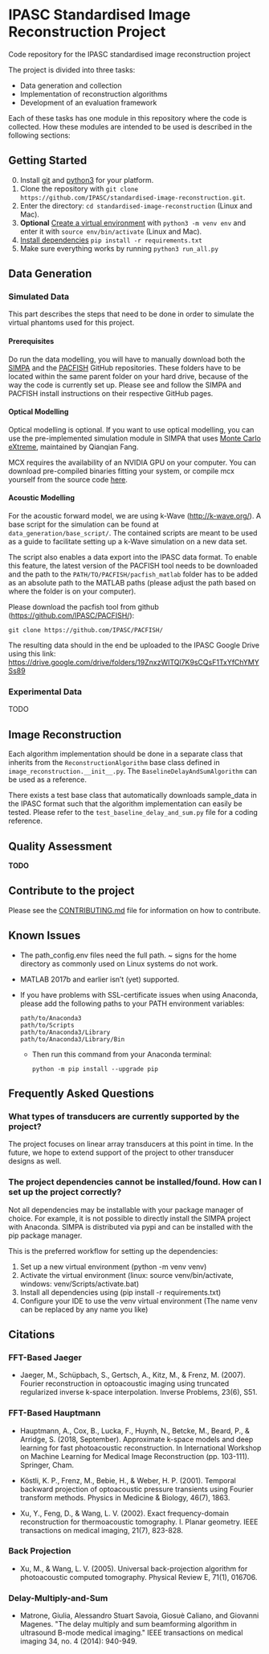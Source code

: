 # IPASC Standardised Image Reconstruction Project

Code repository for the IPASC standardised image reconstruction project

The project is divided into three tasks:

- Data generation and collection
- Implementation of reconstruction algorithms
- Development of an evaluation framework

Each of these tasks has one module in this repository where the code is collected.
How these modules are intended to be used is described in the following sections:

## Getting Started

0. Install [git](https://git-scm.com/downloads) and [python3](https://www.python.org/downloads/) for your platform.
1. Clone the repository with `git clone https://github.com/IPASC/standardised-image-reconstruction.git`.
2. Enter the directory: `cd standardised-image-reconstruction` (Linux and Mac).
3. **Optional** [Create a virtual environment](https://docs.python.org/3/library/venv.html) with `python3 -m venv env` and enter it with `source env/bin/activate` (Linux and Mac).
4. [Install dependencies](https://pip.pypa.io/en/stable/cli/pip_install/?highlight=requirements) `pip install -r requirements.txt`
5. Make sure everything works by running `python3 run_all.py`

## Data Generation


### Simulated Data

This part describes the steps that need to be done in order to simulate the virtual phantoms
used for this project.

#### Prerequisites

Do run the data modelling, you will have to manually download both the [SIMPA](https://github.com/IMSY-DKFZ/simpa) and 
the [PACFISH](https://github.com/IPASC/PACFISH) GitHub repositories. These folders have to be located within the
same parent folder on your hard drive, because of the way the code is currently set up. Please see and follow the SIMPA
and PACFISH install instructions on their respective GitHub pages.

#### Optical Modelling

Optical modelling is optional. If you want to use optical modelling, you can use the pre-implemented
simulation module in SIMPA that uses [Monte Carlo eXtreme](https://github.com/fangq/mcx), maintained by Qianqian Fang.

MCX requires the availability of an NVIDIA GPU on your computer. You can download pre-compiled 
binaries fitting your system, or compile mcx yourself from the source code [here](https://sourceforge.net/projects/mcx/files/mcx%20source/).

#### Acoustic Modelling

For the  acoustic forward model, we are using k-Wave (http://k-wave.org/). 
A base script for the simulation can be found at `data_generation/base_script/`.
The contained scripts are meant to be used as a guide to facilitate setting up a k-Wave
simulation on a new data set.

The script also enables a data export into the IPASC data format.
To enable this feature, the latest version of the PACFISH tool needs to be downloaded and
the path to the `PATH/TO/PACFISH/pacfish_matlab` folder has to be added as an absolute path
to the MATLAB paths (please adjust the path based on where the folder is on your computer).

Please download the pacfish tool from github (https://github.com/IPASC/PACFISH/):
  
  `git clone https://github.com/IPASC/PACFISH/`

The resulting data should in the end be uploaded to the IPASC Google Drive using this 
link: https://drive.google.com/drive/folders/19ZnxzWITQl7K9sCQsF1TxYfChYMYSs89

### Experimental Data

TODO

## Image Reconstruction

Each algorithm implementation should be done in a separate class that inherits from 
the `ReconstructionAlgorithm` base class defined in `image_reconstruction.__init__.py`.
The `BaselineDelayAndSumAlgorithm` can be used as a reference.

There exists a test base class that automatically downloads sample_data in the IPASC format such
that the algorithm implementation can easily be tested. Please refer to the `test_baseline_delay_and_sum.py`
file for a coding reference.

## Quality Assessment

**TODO**

## Contribute to the project

Please see the [CONTRIBUTING.md](CONTRIBUTING.md) file for information on how to contribute.

## Known Issues

- The path_config.env files need the full path. ~ signs for the home directory as commonly used on Linux systems do not work. 
- MATLAB 2017b and earlier isn’t (yet) supported.
- If you have problems with SSL-certificate issues when using Anaconda, please add the following paths to your PATH environment variables:

      path/to/Anaconda3
      path/to/Scripts
      path/to/Anaconda3/Library
      path/to/Anaconda3/Library/Bin
      
  - Then run this command from your Anaconda terminal:

      `python -m pip install --upgrade pip`

## Frequently Asked Questions

### What types of transducers are currently supported by the project?

The project focuses on linear array transducers at this point in time. In the future, we hope to extend support of the project to other transducer designs as well.

### The project dependencies cannot be installed/found. How can I set up the project correctly?

Not all dependencies may be installable with your package manager of choice. For example, it is not possible to directly install the SIMPA project with Anaconda. SIMPA is distributed via pypi and can be installed with the pip package manager.

This is the preferred workflow for setting up the dependencies:

1. Set up a new virtual environment (python -m venv venv)
2. Activate the virtual environment (linux: source venv/bin/activate, windows: venv/Scripts/activate.bat)
3. Install all dependencies using (pip install -r requirements.txt)
4. Configure your IDE to use the venv virtual environment
(The name venv can be replaced by any name you like)


## Citations

### FFT-Based Jaeger
- Jaeger, M., Schüpbach, S., Gertsch, A., Kitz, M., & Frenz, M. (2007). Fourier reconstruction 
  in optoacoustic imaging using truncated regularized inverse k-space interpolation. Inverse Problems, 
  23(6), S51.
### FFT-Based Hauptmann 
- Hauptmann, A., Cox, B., Lucka, F., Huynh, N., Betcke, M., Beard, P., & Arridge, S. 
  (2018, September). Approximate k-space models and deep learning for fast photoacoustic 
  reconstruction. In International Workshop on Machine Learning for Medical Image Reconstruction 
  (pp. 103-111). Springer, Cham.
  
- Köstli, K. P., Frenz, M., Bebie, H., & Weber, H. P. (2001). Temporal backward projection 
  of optoacoustic pressure transients using Fourier transform methods. Physics in Medicine 
  & Biology, 46(7), 1863.

- Xu, Y., Feng, D., & Wang, L. V. (2002). Exact frequency-domain reconstruction for 
  thermoacoustic tomography. I. Planar geometry. IEEE transactions on medical imaging, 
  21(7), 823-828.
  
### Back Projection
- Xu, M., & Wang, L. V. (2005). Universal back-projection algorithm for photoacoustic computed 
  tomography. Physical Review E, 71(1), 016706.
  
### Delay-Multiply-and-Sum
- Matrone, Giulia, Alessandro Stuart Savoia, Giosuè Caliano, and Giovanni Magenes. 
  "The delay multiply and sum beamforming algorithm in ultrasound B-mode medical imaging."
  IEEE transactions on medical imaging 34, no. 4 (2014): 940-949.
